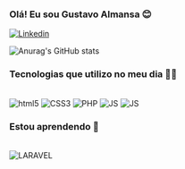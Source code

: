 ### Olá! Eu sou Gustavo Almansa 😊

[![Linkedin](https://img.shields.io/badge/LinkedIn-0077B5?style=for-the-badge&logo=linkedin&logoColor=white
)](https://www.linkedin.com/in/gustavoalmansa/)

![Anurag's GitHub stats](https://github-readme-stats.vercel.app/api?username=gustavosilvalmansa&show_icons=true&theme=dracula)


### Tecnologias que utilizo no meu dia 👨‍💻

<div style="display: inline_block"><BR>
	<img alt="html5" src="https://img.shields.io/badge/HTML5-E34F26?style=for-the-badge&logo=html5&logoColor=white"/>
  <img alt="CSS3" src="https://img.shields.io/badge/CSS3-1572B6?style=for-the-badge&logo=css3&logoColor=white"/>
  <img alt="PHP" src="https://img.shields.io/badge/PHP-777BB4?style=for-the-badge&logo=php&logoColor=white"/>
  <img alt="JS" src="https://img.shields.io/badge/JavaScript-323330?style=for-the-badge&logo=javascript&logoColor=F7DF1E"/>
  <img alt="JS" src="https://img.shields.io/badge/MySQL-00000F?style=for-the-badge&logo=mysql&logoColor=white"/>


</div>

### Estou aprendendo 🌱
<div style="display: inline_block"><BR>
	<img alt="LARAVEL" src="https://img.shields.io/badge/Laravel-FF2D20?style=for-the-badge&logo=laravel&logoColor=white"/>
 

</div>

<!--
**gustavosilvalmansa/gustavosilvalmansa** is a ✨ _special_ ✨ repository because its `README.md` (this file) appears on your GitHub profile.

Here are some ideas to get you started:

- 🔭 I’m currently working on ...
- 🌱 I’m currently learning ...
- 👯 I’m looking to collaborate on ...
- 🤔 I’m looking for help with ...
- 💬 Ask me about ...
- 📫 How to reach me: ...
- 😄 Pronouns: ...
- ⚡ Fun fact: ...
-->
